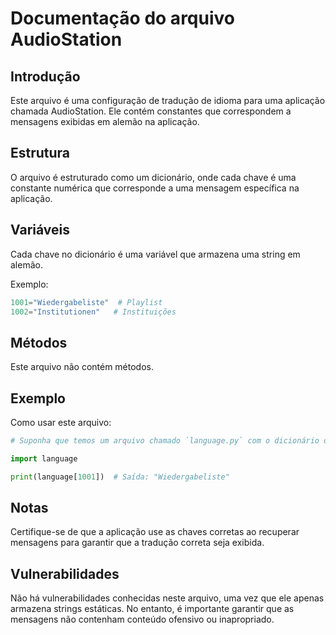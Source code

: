 # Documentação do arquivo AudioStation

## Introdução

Este arquivo é uma configuração de tradução de idioma para uma aplicação chamada AudioStation. Ele contém constantes que correspondem a mensagens exibidas em alemão na aplicação.

## Estrutura

O arquivo é estruturado como um dicionário, onde cada chave é uma constante numérica que corresponde a uma mensagem específica na aplicação.

## Variáveis

Cada chave no dicionário é uma variável que armazena uma string em alemão.

Exemplo:

```python
1001="Wiedergabeliste"  # Playlist
1002="Institutionen"   # Instituições
```

## Métodos

Este arquivo não contém métodos.

## Exemplo

Como usar este arquivo:

```python
# Suponha que temos um arquivo chamado `language.py` com o dicionário de tradução

import language

print(language[1001])  # Saída: "Wiedergabeliste"
```

## Notas

Certifique-se de que a aplicação use as chaves corretas ao recuperar mensagens para garantir que a tradução correta seja exibida.

## Vulnerabilidades

Não há vulnerabilidades conhecidas neste arquivo, uma vez que ele apenas armazena strings estáticas. No entanto, é importante garantir que as mensagens não contenham conteúdo ofensivo ou inapropriado.